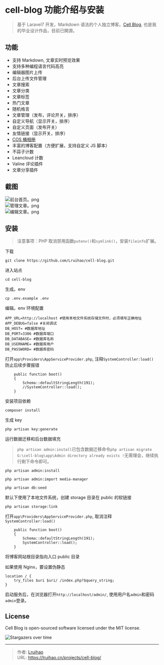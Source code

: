 # cell-blog 功能介绍与安装


> 基于 Laravel7 开发，Markdown 语法的个人独立博客。[Cell Blog](https://github.com/Lruihao/cell-blog), 也是我的毕业设计作品，目前已開源。

<!--more-->

## 功能

- 支持 Markdown, 文章实时预览效果
- 支持多种编程语言代码高亮
- 编辑器图片上传
- 后台上传文件管理
- 文章搜索
- 文章分类
- 文章标签
- 热门文章
- 随机格言
- 文章管理（发布，评论开关，排序）
- 自定义导航（显示开关，排序）
- 自定义页面（发布开关）
- 友情链接（显示开关，排序）
- [COS 桶相册](https://github.com/Lruihao/cos-album)
- 丰富的博客配置（方便扩展，支持自定义 JS 脚本）
- 不蒜子计数
- Leancloud 计数
- Valine 评论插件
- 文章分享插件

## 截图

![前台首页。png](https://i.loli.net/2020/05/11/vHeNRG4Qi7ljrM8.png)  
![管理文章。png](https://i.loli.net/2020/05/11/tMEQe7WvYmw3jd4.png)  
![编辑文章。png](https://i.loli.net/2020/05/11/DeOWyJ3zluLKvBn.png)

## 安装

> 注意事项：PHP 取消禁用函数`putenv()`和`symlink()`，安装`fileinfo`扩展。

下载

```
git clone https://github.com/Lruihao/cell-blog.git
```

进入站点

```
cd cell-blog
```

生成。env

```shell
cp .env.example .env
```

编辑。env 环境配置

```shell
APP_URL=http://localhost #使用本地文件系统存储文件时，必须填写正确地址
APP_DEBUG=false #关闭调试
DB_HOST= #数据库地址
DB_PORT=3306 #数据库端口
DB_DATABASE= #数据库名称
DB_USERNAME= #数据库用户
DB_PASSWORD= #数据库密码
```

打开`app\Providers\AppServiceProvider.php`, 注释`SystemController:load()` 防止后续步骤报错

```
    public function boot()
    {
        Schema::defaultStringLength(191);
        //SystemController::load();
    }
```

安装项目依赖

```shell
composer install
```

生成 key

```
php artisan key:generate
```

运行数据迁移和后台数据填充

> `php artisan admin:install`已包含数据迁移命令`php artisan migrate`  
> `G:\cell-blog\app\Admin directory already exists !`无需理会，继续执行剩下命令即可。

```
php artisan admin:install

php artisan admin:import media-manager

php artisan db:seed
```

默认下使用了本地文件系统，创建 storage 目录在 public 的软链接

```
php artisan storage:link
```

打开`app\Providers\AppServiceProvider.php`, 取消注释`SystemController:load()`

```
    public function boot()
    {
        Schema::defaultStringLength(191);
        SystemController::load();
    }
```

将博客网站根目录指向入口 public 目录

如果使用 Nginx，要设置伪静态

```
location / {
    try_files $uri $uri/ /index.php?$query_string;
}
```

启动服务后，在浏览器打开`http://localhost/admin/`, 使用用户名`admin`和密码`admin`登录。

## License

Cell Blog is open-sourced software licensed under the MIT license.

![Stargazers over time](https://starchart.cc/Lruihao/cell-blog.svg)


---

> 作者: [Lruihao](https://github.com/Lruihao)  
> URL: https://lruihao.cn/projects/cell-blog/  

